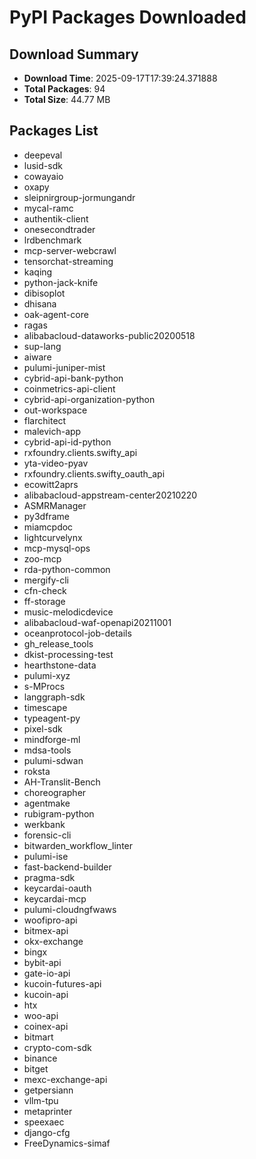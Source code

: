 # PyPI Packages Downloaded

## Download Summary
- **Download Time**: 2025-09-17T17:39:24.371888
- **Total Packages**: 94
- **Total Size**: 44.77 MB

## Packages List
- deepeval
- lusid-sdk
- cowayaio
- oxapy
- sleipnirgroup-jormungandr
- mycal-ramc
- authentik-client
- onesecondtrader
- lrdbenchmark
- mcp-server-webcrawl
- tensorchat-streaming
- kaqing
- python-jack-knife
- dibisoplot
- dhisana
- oak-agent-core
- ragas
- alibabacloud-dataworks-public20200518
- sup-lang
- aiware
- pulumi-juniper-mist
- cybrid-api-bank-python
- coinmetrics-api-client
- cybrid-api-organization-python
- out-workspace
- flarchitect
- malevich-app
- cybrid-api-id-python
- rxfoundry.clients.swifty_api
- yta-video-pyav
- rxfoundry.clients.swifty_oauth_api
- ecowitt2aprs
- alibabacloud-appstream-center20210220
- ASMRManager
- py3dframe
- miamcpdoc
- lightcurvelynx
- mcp-mysql-ops
- zoo-mcp
- rda-python-common
- mergify-cli
- cfn-check
- ff-storage
- music-melodicdevice
- alibabacloud-waf-openapi20211001
- oceanprotocol-job-details
- gh_release_tools
- dkist-processing-test
- hearthstone-data
- pulumi-xyz
- s-MProcs
- langgraph-sdk
- timescape
- typeagent-py
- pixel-sdk
- mindforge-ml
- mdsa-tools
- pulumi-sdwan
- roksta
- AH-Translit-Bench
- choreographer
- agentmake
- rubigram-python
- werkbank
- forensic-cli
- bitwarden_workflow_linter
- pulumi-ise
- fast-backend-builder
- pragma-sdk
- keycardai-oauth
- keycardai-mcp
- pulumi-cloudngfwaws
- woofipro-api
- bitmex-api
- okx-exchange
- bingx
- bybit-api
- gate-io-api
- kucoin-futures-api
- kucoin-api
- htx
- woo-api
- coinex-api
- bitmart
- crypto-com-sdk
- binance
- bitget
- mexc-exchange-api
- getpersiann
- vllm-tpu
- metaprinter
- speexaec
- django-cfg
- FreeDynamics-simaf
